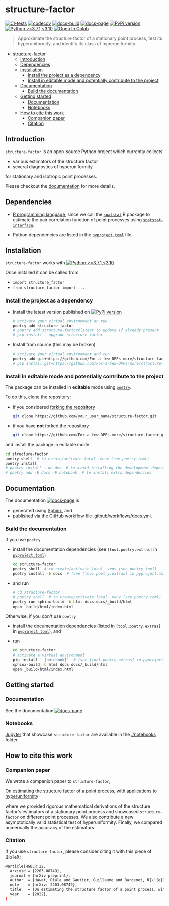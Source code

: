# structure-factor

[![CI-tests](https://github.com/For-a-few-DPPs-more/structure-factor/actions/workflows/ci.yml/badge.svg)](https://github.com/For-a-few-DPPs-more/structure-factor/actions/workflows/ci.yml)
[![codecov](https://codecov.io/gh/For-a-few-DPPs-more/structure-factor/branch/main/graph/badge.svg?token=FUDADJLO2W)](https://codecov.io/gh/For-a-few-DPPs-more/structure-factor)
[![docs-build](https://github.com/For-a-few-DPPs-more/structure-factor/actions/workflows/docs.yml/badge.svg)](https://github.com/For-a-few-DPPs-more/structure-factor/actions/workflows/docs.yml)
[![docs-page](https://img.shields.io/badge/docs-latest-blue)](https://for-a-few-dpps-more.github.io/structure-factor/)
[![PyPi version](https://badgen.net/pypi/v/structure-factor/)](https://pypi.org/project/structure-factor/)
[![Python >=3.7.1,<3.10](https://img.shields.io/badge/python->=3.7.1,<3.10-blue.svg)](https://www.python.org/downloads/release/python-371/)
[![Open In Colab](https://colab.research.google.com/assets/colab-badge.svg)](./notebooks)

> Approximate the structure factor of a stationary point process, test its hyperuniformity, and identify its class of hyperuniformity.

- [structure-factor](#structure-factor)
  - [Introduction](#introduction)
  - [Dependencies](#dependencies)
  - [Installation](#installation)
    - [Install the project as a dependency](#install-the-project-as-a-dependency)
    - [Install in editable mode and potentially contribute to the project](#install-in-editable-mode-and-potentially-contribute-to-the-project)
  - [Documentation](#documentation)
    - [Build the documentation](#build-the-documentation)
  - [Getting started](#getting-started)
    - [Documentation](#documentation-1)
    - [Notebooks](#notebooks)
  - [How to cite this work](#how-to-cite-this-work)
    - [Companion paper](#companion-paper)
    - [Citation](#citation)

## Introduction

`structure-factor` is an open-source Python project which currently collects

- various estimators of the structure factor
- several diagnostics of hyperuniformity

for stationary and isotropic point processes.

Please checkout the [documentation](https://for-a-few-dpps-more.github.io/structure-factor/) for more details.

## Dependencies

- [R programming language](https://www.r-project.org/), since we call the [`spatstat`](https://github.com/spatstat/spatstat) R package to estimate the pair correlation function of point processes using [`spatstat-interface`](https://github.com/For-a-few-DPPs-more/spatstat-interface).

- Python dependencies are listed in the [`pyproject.toml`](./pyproject.toml) file.

## Installation

`structure-factor` works with [![Python >=3.7.1,<3.10](https://img.shields.io/badge/python->=3.7.1,<3.10-blue.svg)](https://www.python.org/downloads/release/python-371/).

Once installed it can be called from

- `import structure_factor`
- `from structure_factor import ...`

### Install the project as a dependency

- Install the latest version published on [![PyPi version](https://badgen.net/pypi/v/structure-factor/)](https://pypi.org/project/structure-factor/)

  ```bash
  # activate your virtual environment an run
  poetry add structure-factor
  # poetry add structure-factor@latest to update if already present
  # pip install --upgrade structure-factor
  ```

- Install from source (this may be broken)

  ```bash
  # activate your virtual environment and run
  poetry add git+https://github.com/For-a-few-DPPs-more/structure-factor.git
  # pip install git+https://github.com/For-a-few-DPPs-more/structure-factor.git
  ```

### Install in editable mode and potentially contribute to the project

The package can be installed in **editable** mode using [`poetry`](https://python-poetry.org/).

To do this, clone the repository:

- if you considered [forking the repository](https://github.com/For-a-few-DPPs-more/structure-factor/fork)

  ```bash
  git clone https://github.com/your_user_name/structure-factor.git
  ```

- if you have **not** forked the repository

  ```bash
  git clone https://github.com/For-a-few-DPPs-more/structure-factor.git
  ```

and install the package in editable mode

```bash
cd structure-factor
poetry shell  # to create/activate local .venv (see poetry.toml)
poetry install
# poetry install --no-dev  # to avoid installing the development dependencies
# poetry add -E docs -E notebook  # to install extra dependencies
```

## Documentation

The documentation [![docs-page](https://img.shields.io/badge/docs-latest-blue)](https://for-a-few-dpps-more.github.io/structure-factor/) is

- generated using [Sphinx](https://www.sphinx-doc.org/en/master/index.html), and
- published via the GitHub workflow file [.github/workflows/docs.yml](.github/workflows/docs.yml).

### Build the documentation

If you use `poetry`

- install the documentation dependencies (see `[tool.poetry.extras]` in [`pyproject.toml`](./pyproject.toml))

  ```bash
  cd structure-factor
  poetry shell  # to create/activate local .venv (see poetry.toml)
  poetry install -E docs  # (see [tool.poetry.extras] in pyproject.toml)
  ```

- and run

  ```bash
  # cd structure-factor
  # poetry shell  # to create/activate local .venv (see poetry.toml)
  poetry run sphinx-build -b html docs docs/_build/html
  open _build/html/index.html
  ```

Otherwise, if you don't use `poetry`

- install the documentation dependencies (listed in `[tool.poetry.extras]` in [`pyproject.toml`](./pyproject.toml)), and

- run

  ```bash
  cd structure-factor
  # activate a virtual environment
  pip install '.[notebook]'  # (see [tool.poetry.extras] in pyproject.toml)
  sphinx-build -b html docs docs/_build/html
  open _build/html/index.html
  ```

## Getting started

### Documentation

See the documentation [![docs-page](https://img.shields.io/badge/docs-latest-blue)](https://for-a-few-dpps-more.github.io/structure-factor/)

### Notebooks

[Jupyter](https://jupyter.org/) that showcase `structure-factor` are available in the [./notebooks](./notebooks) folder.

## How to cite this work

### Companion paper

We wrote a companion paper to `structure-factor`,

  [On estimating the structure factor of a point process, with applications to hyperuniformity](https://arxiv.org/abs/2203.08749)

where we provided rigorous mathematical derivations of the structure factor's estimators of a stationary point process and showcased `structure-factor` on different point processes.
We also contribute a new asymptotically valid statistical test of hyperuniformity.
Finally, we compared numerically the accuracy of the estimators.

### Citation

If you use `structure-factor`, please consider citing it with this piece of BibTeX:

  ```bash
  @article{HGBLR:22,
    arxivid = {2203.08749},
    journal = {arXiv preprint},
    author  = {Hawat, Diala and Gautier, Guillaume and Bardenet, R{\'{e}}mi and Lachi{\`{e}}ze-Rey, Rapha{\"{e}}l},
    note    = {arXiv: 2203.08749},
    title   = {On estimating the structure factor of a point process, with applications to hyperuniformity},
    year    = {2022},
  }
  ```
